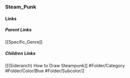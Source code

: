 ### Steam_Punk
#### Links
##### Parent Links
[[Specific_Genre]]
##### Children Links
[[(Sideranch) How to Draw Steampunk]]
#Folder/Category
#Folder/Color/Blue
#Folder/Subcolor/2
